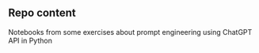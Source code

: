 <h2>Repo content</h2>

Notebooks from some exercises about prompt engineering using ChatGPT API in Python
